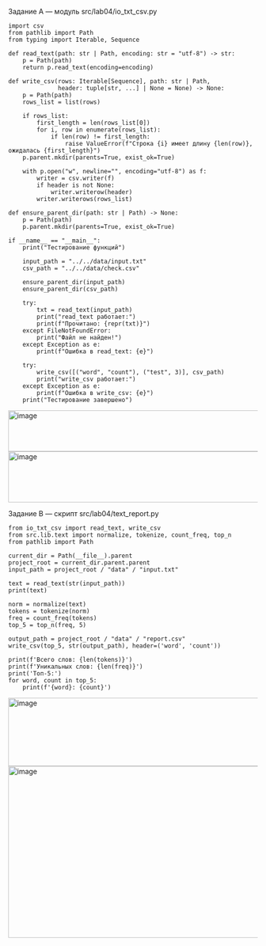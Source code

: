 Задание A — модуль src/lab04/io_txt_csv.py

```
import csv
from pathlib import Path
from typing import Iterable, Sequence

def read_text(path: str | Path, encoding: str = "utf-8") -> str:
    p = Path(path)
    return p.read_text(encoding=encoding)

def write_csv(rows: Iterable[Sequence], path: str | Path,
              header: tuple[str, ...] | None = None) -> None:
    p = Path(path)
    rows_list = list(rows)

    if rows_list:
        first_length = len(rows_list[0])
        for i, row in enumerate(rows_list):
            if len(row) != first_length:
                raise ValueError(f"Строка {i} имеет длину {len(row)}, ожидалась {first_length}")
    p.parent.mkdir(parents=True, exist_ok=True)

    with p.open("w", newline="", encoding="utf-8") as f:
        writer = csv.writer(f)
        if header is not None:
            writer.writerow(header)
        writer.writerows(rows_list)

def ensure_parent_dir(path: str | Path) -> None:
    p = Path(path)
    p.parent.mkdir(parents=True, exist_ok=True)

if __name__ == "__main__":
    print("Тестирование функций")

    input_path = "../../data/input.txt"
    csv_path = "../../data/check.csv"

    ensure_parent_dir(input_path)
    ensure_parent_dir(csv_path)

    try:
        txt = read_text(input_path)
        print("read_text работает:")
        print(f"Прочитано: {repr(txt)}")
    except FileNotFoundError:
        print("Файл не найден!")
    except Exception as e:
        print(f"Ошибка в read_text: {e}")

    try:
        write_csv([("word", "count"), ("test", 3)], csv_path)
        print("write_csv работает:")
    except Exception as e:
        print(f"Ошибка в write_csv: {e}")
    print("Тестирование завершено")
```
<img width="842" height="83" alt="image" src="https://github.com/user-attachments/assets/91c4d6cc-11e3-449d-9177-2724eb6ed746" />


<img width="814" height="103" alt="image" src="https://github.com/user-attachments/assets/24764e7e-6127-4c78-bd99-0de11f1f77b6" />

Задание B — скрипт src/lab04/text_report.py

```
from io_txt_csv import read_text, write_csv
from src.lib.text import normalize, tokenize, count_freq, top_n
from pathlib import Path

current_dir = Path(__file__).parent
project_root = current_dir.parent.parent
input_path = project_root / "data" / "input.txt"

text = read_text(str(input_path))
print(text)

norm = normalize(text)
tokens = tokenize(norm)
freq = count_freq(tokens)
top_5 = top_n(freq, 5)

output_path = project_root / "data" / "report.csv"
write_csv(top_5, str(output_path), header=('word', 'count'))

print(f'Всего слов: {len(tokens)}')
print(f'Уникальных слов: {len(freq)}')
print('Топ-5:')
for word, count in top_5:
    print(f'{word}: {count}')
```

<img width="849" height="138" alt="image" src="https://github.com/user-attachments/assets/b8d5995d-5567-44ba-a7ec-3e2965394a5e" />



<img width="550" height="347" alt="image" src="https://github.com/user-attachments/assets/d275ba05-6b59-4d90-baeb-7898b129c36c" />





